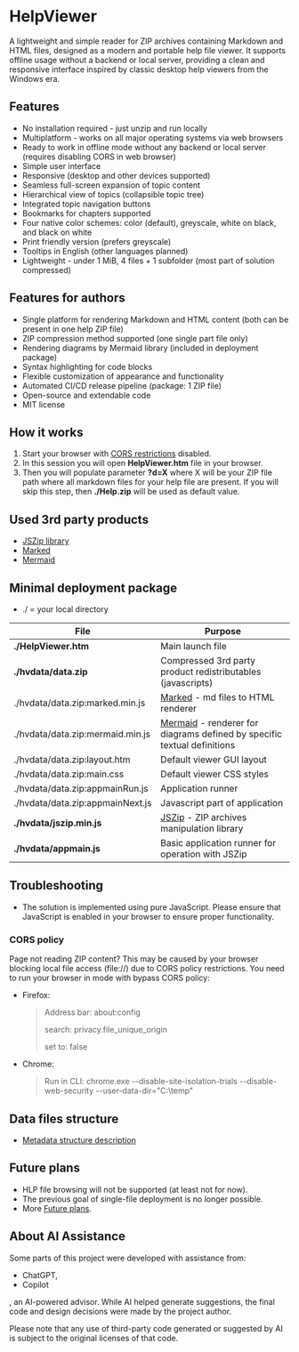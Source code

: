 # HelpViewer

A lightweight and simple reader for ZIP archives containing Markdown and HTML files, designed as a modern and portable help file viewer.
It supports offline usage without a backend or local server, providing a clean and responsive interface inspired by classic desktop help viewers from the Windows era.

## Features

- No installation required - just unzip and run locally
- Multiplatform - works on all major operating systems via web browsers
- Ready to work in offline mode without any backend or local server (requires disabling CORS in web browser)
- Simple user interface
- Responsive (desktop and other devices supported)
- Seamless full-screen expansion of topic content
- Hierarchical view of topics (collapsible topic tree)
- Integrated topic navigation buttons
- Bookmarks for chapters supported
- Four native color schemes: color (default), greyscale, white on black, and black on white
- Print friendly version (prefers greyscale)
- Tooltips in English (other languages planned)
- Lightweight - under 1 MiB, 4 files + 1 subfolder (most part of solution compressed)

## Features for authors

- Single platform for rendering Markdown and HTML content (both can be present in one help ZIP file)
- ZIP compression method supported (one single part file only)
- Rendering diagrams by Mermaid library (included in deployment package)
- Syntax highlighting for code blocks
- Flexible customization of appearance and functionality
- Automated CI/CD release pipeline (package: 1 ZIP file)
- Open-source and extendable code
- MIT license

## How it works

1. Start your browser with [CORS restrictions][bypassCORS] disabled.
2. In this session you will open **HelpViewer.htm** file in your browser.
3. Then you will populate parameter **?d=X** where X will be your ZIP file path where all markdown files for your help file are present. If you will skip this step, then **./Help.zip** will be used as default value.

## Used 3rd party products

- [JSZip library][JSZIP]
- [Marked][Marked]
- [Mermaid][Mermaid]

## Minimal deployment package

- ./ = your local directory

| File | Purpose |
|---|---|
| **./HelpViewer.htm** | Main launch file |
| **./hvdata/data.zip** | Compressed 3rd party product redistributables (javascripts) |
| ./hvdata/data.zip:marked.min.js | [Marked][Marked] - md files to HTML renderer |
| ./hvdata/data.zip:mermaid.min.js | [Mermaid][Mermaid] - renderer for diagrams defined by specific textual definitions |
| ./hvdata/data.zip:layout.htm | Default viewer GUI layout |
| ./hvdata/data.zip:main.css | Default viewer CSS styles |
| ./hvdata/data.zip:appmainRun.js | Application runner |
| ./hvdata/data.zip:appmainNext.js | Javascript part of application |
| **./hvdata/jszip.min.js** | [JSZip][JSZIP] - ZIP archives manipulation library |
| **./hvdata/appmain.js** | Basic application runner for operation with JSZip |

## Troubleshooting

- The solution is implemented using pure JavaScript. Please ensure that JavaScript is enabled in your browser to ensure proper functionality.

### CORS policy

Page not reading ZIP content? This may be caused by your browser blocking local file access (file://) due to CORS policy restrictions. 
You need to run your browser in mode with bypass CORS policy:
- Firefox:
  > Address bar: 
  about:config
  > 
  > search:
  privacy.file_unique_origin
  > 
  > set to:
  false
  
- Chrome:
  > Run in CLI:
  > chrome.exe --disable-site-isolation-trials --disable-web-security --user-data-dir="C:\temp"

## Data files structure

- [Metadata structure description][Structure]

## Future plans

- HLP file browsing will not be supported (at least not for now).
- The previous goal of single-file deployment is no longer possible.
- More [Future plans][FuturePlans].

## About AI Assistance

Some parts of this project were developed with assistance from:

- ChatGPT, 
- Copilot

, an AI-powered advisor. 
While AI helped generate suggestions, the final code and design decisions were made by the project author.

Please note that any use of third-party code generated or suggested by AI is subject to the original licenses of that code.

[JSZIP]: http://jszip.org/ "JSZip JavaScript library - ZIP files manipulation"
[Marked]: https://marked.js.org/ "Marked JavaScript library - md files to HTML renderer"
[Structure]: FileMetadata.md "File metadata"
[FuturePlans]: FuturePlans.md "Future plans list"
[Mermaid]: https://mermaid.js.org/ "Mermaid library - renderer for diagrams defined by specific textual definitions"
[bypassCORS]: #cors-policy "Browser possibly blocking local file access (file://) due to CORS policy restrictions"